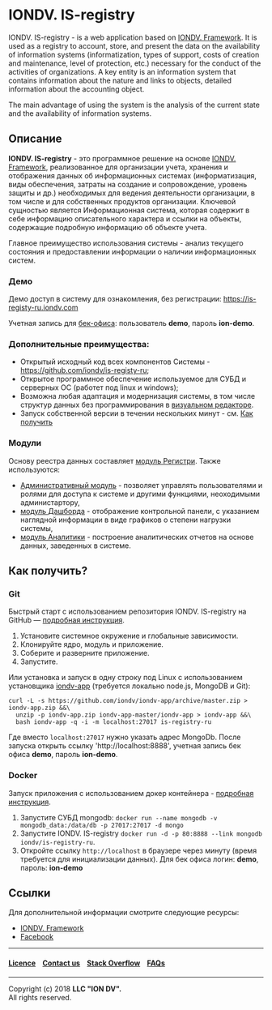 # IONDV. IS-registry

IONDV. IS-registry - is a web application based on [IONDV. Framework](https://iondv.com). It is used as a registry to account, store, and present the data on the 
availability of information systems
(informatization, types of support, costs of creation and maintenance, level of protection, etc.) necessary for the conduct of the activities of organizations.
A key entity is an information system that contains information about the nature and links to objects, detailed information about the accounting object.

The main advantage of using the system is the analysis of the current state and the availability of information systems.

## Описание  

**IONDV. IS-registry** - это программное решение на основе [IONDV. Framework](https://iondv.com), реализованное для организации учета, хранения и отображения данных об информационных системах 
(информатизация, виды обеспечения, затраты на создание и сопровождение, уровень защиты и др.) необходимых для ведения деятельности организации, в том числе и для собственных продуктов организации. 
Ключевой сущностью является Информационная система, которая содержит в себе информацию описательного характера и ссылки на объекты, содержащие подробную информацию об объекте учета. 

Главное преимущество использования системы - анализ текущего состояния и предоставлении информации о наличии информационных систем.

### Демо

Демо доступ в систему для ознакомления, без регистрации: https://is-registy-ru.iondv.com

Учетная запись для [бек-офиса](https://is-registy-ru.iondv.com/registry): пользователь **demo**, пароль **ion-demo**. 

### Дополнительные преимущества:
 
* Открытый исходный код всех компонентов Системы - https://github.com/iondv/is-registy-ru;
* Открытое программное обеспечение используемое для СУБД и серверных ОС (работет под linux и windows);
* Возможна любая адаптация и модернизация системы, в том числе структур данных без программирования в [визуальном редакторе](https://studio.iondv.com).
* Запуск собственной версии в течении нескольких минут - см. [Как получить](#как-получить)

### Модули

Основу реестра данных составляет [модуль Регистри](https://github.com/iondv/registry). 
Также используются: 

* [Административный модуль](https://github.com/iondv/ionadmin) - позволяет управлять пользователями и ролями для доступа к системе и другими функциями, неоходимыми администартору, 
* [модуль Дашборда](https://github.com/iondv/dashboard) - отображение контрольной панели, с указанием наглядной информации в виде графиков о степени нагрузки системы,
* [модуль Аналитики](https://github.com/iondv/report) - построение аналитических отчетов на основе данных, заведенных в системе.  

## Как получить?  

### Git

Быстрый старт с использованием репозитория IONDV. IS-registry на GitHub — [подробная инструкция](https://github.com/iondv/framework/blob/master/docs/ru/readme.md#-------сборка-приложения-из-репозитория----).  

1. Установите системное окружение и глобальные зависимости.
2. Клонируйте ядро, модуль и приложение.
3. Соберите и разверните приложение.
4. Запустите.

Или установка и запуск в одну строку под Linux с использованием установщика [iondv-app](https://github.com/iondv/iondv-app) (требуется локально node.js, MongoDB и Git):
```
curl -L -s https://github.com/iondv/iondv-app/archive/master.zip > iondv-app.zip &&\
  unzip -p iondv-app.zip iondv-app-master/iondv-app > iondv-app &&\
  bash iondv-app -q -i -m localhost:27017 is-registry-ru
```
Где вместо `localhost:27017` нужно указать адрес MongoDb. После запуска открыть ссылку 'http://localhost:8888', учетная запись бек офиса **demo**, пароль **ion-demo**.

### Docker

Запуск приложения с использованием докер контейнера - [подробная инструкция](https://hub.docker.com/r/iondv/is-registry-ru).

1. Запустите СУБД mongodb: `docker run --name mongodb -v mongodb_data:/data/db -p 27017:27017 -d mongo`
2. Запустите IONDV. IS-registry `docker run -d -p 80:8888 --link mongodb iondv/is-registry-ru`.
3. Откройте ссылку `http://localhost` в браузере через минуту (время требуется для инициализации данных). Для бек офиса логин: **demo**, пароль: **ion-demo** 

## Ссылки

Для дополнительной информации смотрите следующие ресурсы:

* [IONDV. Framework](https://iondv.com/) 
* [Facebook](https://www.facebook.com/iondv/)

--------------------------------------------------------------------------  


#### [Licence](/LICENSE) &ensp; [Contact us](https://iondv.com/contacts) &ensp; [Stack Overflow](https://stackoverflow.com/questions/tagged/iondv) &ensp; [FAQs](/faqs.md)          
<div><img src="https://mc.iondv.com/watch/github/docs/is-registry-ru" style="position:absolute; left:-9999px;" height=1 width=1 alt="iondv metrics"></div>


--------------------------------------------------------------------------  

Copyright (c) 2018 **LLC "ION DV".**  
All rights reserved.
